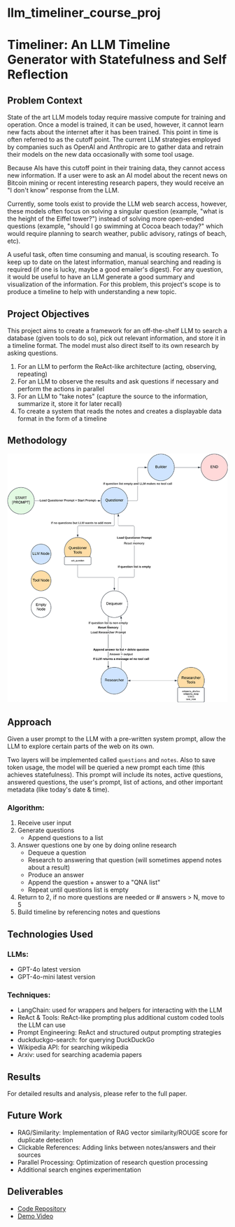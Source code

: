 # llm_timeliner_course_proj

# Timeliner: An LLM Timeline Generator with Statefulness and Self Reflection

## Problem Context
State of the art LLM models today require massive compute for training and operation. Once a model is trained, it can be used, however, it cannot learn new facts about the internet after it has been trained. This point in time is often referred to as the cutoff point. The current LLM strategies employed by companies such as OpenAI and Anthropic are to gather data and retrain their models on the new data occasionally with some tool usage.

Because AIs have this cutoff point in their training data, they cannot access new information. If a user were to ask an AI model about the recent news on Bitcoin mining or recent interesting research papers, they would receive an "I don't know" response from the LLM.

Currently, some tools exist to provide the LLM web search access, however, these models often focus on solving a singular question (example, "what is the height of the Eiffel tower?") instead of solving more open-ended questions (example, "should I go swimming at Cocoa beach today?" which would require planning to search weather, public advisory, ratings of beach, etc).

A useful task, often time consuming and manual, is scouting research. To keep up to date on the latest information, manual searching and reading is required (if one is lucky, maybe a good emailer's digest). For any question, it would be useful to have an LLM generate a good summary and visualization of the information. For this problem, this project's scope is to produce a timeline to help with understanding a new topic.

## Project Objectives
This project aims to create a framework for an off-the-shelf LLM to search a database (given tools to do so), pick out relevant information, and store it in a timeline format. The model must also direct itself to its own research by asking questions.

1. For an LLM to perform the ReAct-like architecture (acting, observing, repeating)
2. For an LLM to observe the results and ask questions if necessary and perform the actions in parallel
3. For an LLM to "take notes" (capture the source to the information, summarize it, store it for later recall)
4. To create a system that reads the notes and creates a displayable data format in the form of a timeline

## Methodology
![Methodology Diagram](documentations/methodology.png)

## Approach
Given a user prompt to the LLM with a pre-written system prompt, allow the LLM to explore certain parts of the web on its own.

Two layers will be implemented called `questions` and `notes`. Also to save token usage, the model will be queried a new prompt each time (this achieves statefulness). This prompt will include its notes, active questions, answered questions, the user's prompt, list of actions, and other important metadata (like today's date & time).

### Algorithm:
1. Receive user input
2. Generate questions
   - Append questions to a list
3. Answer questions one by one by doing online research
   - Dequeue a question
   - Research to answering that question (will sometimes append notes about a result)
   - Produce an answer
   - Append the question + answer to a "QNA list"
   - Repeat until questions list is empty
4. Return to 2, if no more questions are needed or # answers > N, move to 5
5. Build timeline by referencing notes and questions

## Technologies Used
### LLMs:
- GPT-4o latest version
- GPT-4o-mini latest version

### Techniques:
- LangChain: used for wrappers and helpers for interacting with the LLM
- ReAct & Tools: ReAct-like prompting plus additional custom coded tools the LLM can use
- Prompt Engineering: ReAct and structured output prompting strategies
- duckduckgo-search: for querying DuckDuckGo
- Wikipedia API: for searching wikipedia
- Arxiv: used for searching academia papers

## Results
For detailed results and analysis, please refer to the full paper.

## Future Work
- RAG/Similarity: Implementation of RAG vector similarity/ROUGE score for duplicate detection
- Clickable References: Adding links between notes/answers and their sources
- Parallel Processing: Optimization of research question processing
- Additional search engines experimentation

## Deliverables
- [Code Repository](https://github.com/nhat-nguyen-tamu/llm_timeliner_course_proj)
- [Demo Video](https://youtu.be/k_ohLbB1x0U)
